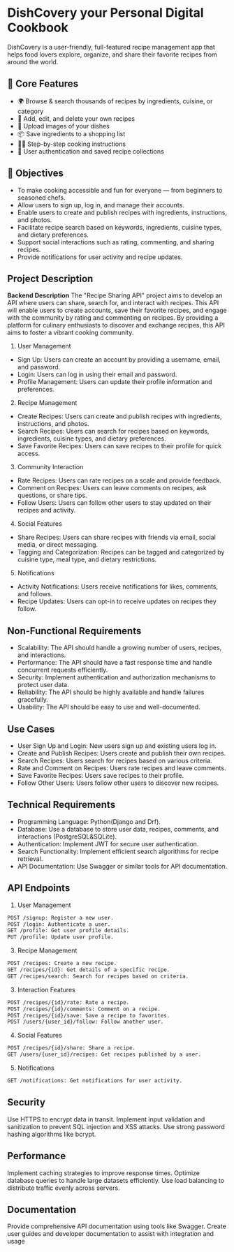# DishCovery your Personal Digital Cookbook

DishCovery is a user-friendly, full-featured recipe management app that helps food lovers explore, organize, and share their favorite recipes from around the world.

## 🔧 Core Features

- 🌍 Browse & search thousands of recipes by ingredients, cuisine, or category
- 📝 Add, edit, and delete your own recipes
- 📸 Upload images of your dishes
- 📦 Save ingredients to a shopping list
- 🧑‍🍳 Step-by-step cooking instructions
- 💾 User authentication and saved recipe collections

## 🌟 Objectives

- To make cooking accessible and fun for everyone — from beginners to seasoned chefs.
- Allow users to sign up, log in, and manage their accounts.
- Enable users to create and publish recipes with ingredients, instructions, and photos.
- Facilitate recipe search based on keywords, ingredients, cuisine types, and dietary preferences.
- Support social interactions such as rating, commenting, and sharing recipes.
- Provide notifications for user activity and recipe updates.

## Project Description

**Backend Description**
The "Recipe Sharing API" project aims to develop an API where users can share, search for, and interact with recipes. This API will enable users to create accounts, save their favorite recipes, and engage with the community by rating and commenting on recipes. By providing a platform for culinary enthusiasts to discover and exchange recipes, this API aims to foster a vibrant cooking community.

1. User Management

- Sign Up: Users can create an account by providing a username, email, and password.
- Login: Users can log in using their email and password.
- Profile Management: Users can update their profile information and preferences.

2. Recipe Management

- Create Recipes: Users can create and publish recipes with ingredients, instructions, and photos.
- Search Recipes: Users can search for recipes based on keywords, ingredients, cuisine types, and dietary preferences.
- Save Favorite Recipes: Users can save recipes to their profile for quick access.

3. Community Interaction

- Rate Recipes: Users can rate recipes on a scale and provide feedback.
- Comment on Recipes: Users can leave comments on recipes, ask questions, or share tips.
- Follow Users: Users can follow other users to stay updated on their recipes and activity.

4. Social Features

- Share Recipes: Users can share recipes with friends via email, social media, or direct messaging.
- Tagging and Categorization: Recipes can be tagged and categorized by cuisine type, meal type, and dietary restrictions.

5. Notifications

- Activity Notifications: Users receive notifications for likes, comments, and follows.
- Recipe Updates: Users can opt-in to receive updates on recipes they follow.

## Non-Functional Requirements

- Scalability: The API should handle a growing number of users, recipes, and interactions.
- Performance: The API should have a fast response time and handle concurrent requests efficiently.
- Security: Implement authentication and authorization mechanisms to protect user data.
- Reliability: The API should be highly available and handle failures gracefully.
- Usability: The API should be easy to use and well-documented.

## Use Cases

- User Sign Up and Login: New users sign up and existing users log in.
- Create and Publish Recipes: Users create and publish their own recipes.
- Search Recipes: Users search for recipes based on various criteria.
- Rate and Comment on Recipes: Users rate recipes and leave comments.
- Save Favorite Recipes: Users save recipes to their profile.
- Follow Other Users: Users follow other users to discover new recipes.

## Technical Requirements

- Programming Language: Python(Django and Drf).
- Database: Use a database to store user data, recipes, comments, and interactions (PostgreSQL&SQLite).
- Authentication: Implement JWT for secure user authentication.
- Search Functionality: Implement efficient search algorithms for recipe retrieval.
- API Documentation: Use Swagger or similar tools for API documentation.

## API Endpoints

1. User Management

```bash
POST /signup: Register a new user.
POST /login: Authenticate a user.
GET /profile: Get user profile details.
PUT /profile: Update user profile.
```

3. Recipe Management

```bash
POST /recipes: Create a new recipe.
GET /recipes/{id}: Get details of a specific recipe.
GET /recipes/search: Search for recipes based on criteria.
```

3. Interaction Features

```bash
POST /recipes/{id}/rate: Rate a recipe.
POST /recipes/{id}/comments: Comment on a recipe.
POST /recipes/{id}/save: Save a recipe to favorites.
POST /users/{user_id}/follow: Follow another user.
```

4. Social Features

```bash
POST /recipes/{id}/share: Share a recipe.
GET /users/{user_id}/recipes: Get recipes published by a user.
```

5. Notifications

```bash
GET /notifications: Get notifications for user activity.
```

## Security

Use HTTPS to encrypt data in transit.</hr>
Implement input validation and sanitization to prevent SQL injection and XSS attacks.</hr>
Use strong password hashing algorithms like bcrypt.

## Performance

Implement caching strategies to improve response times.</hr>
Optimize database queries to handle large datasets efficiently.</hr>
Use load balancing to distribute traffic evenly across servers.

## Documentation

Provide comprehensive API documentation using tools like Swagger.</hr>
Create user guides and developer documentation to assist with integration and usage

